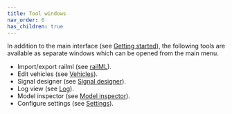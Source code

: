 ```yaml
---
title: Tool windows
nav_order: 6
has_children: true
---
```


In addition to the main interface (see [Getting started](gettingstarted.md)), 
the following tools are available as separate windows which can be opened from the main menu.

* Import/export railml (see [railML](windows/railml.md)).
* Edit vehicles (see [Vehicles](windows/vehicles.md)).
* Signal designer (see [Signal designer](windows/signaldesigner.md)).
* Log view (see [Log](windows/log.md)).
* Model inspector (see [Model inspector](windows/modelinspector.md)).
* Configure settings (see [Settings](windows/settings.md)).
